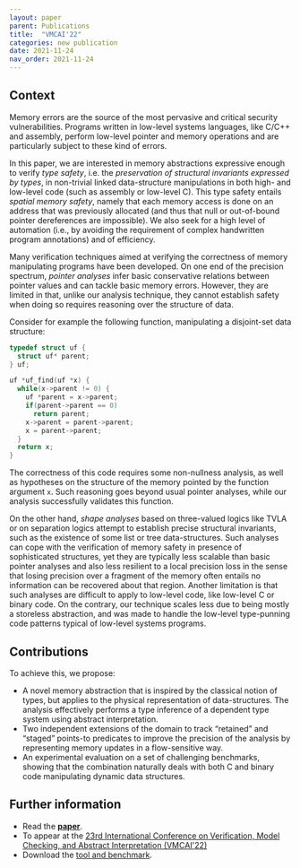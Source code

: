 ```yaml
---
layout: paper
parent: Publications
title:  "VMCAI'22"
categories: new publication
date: 2021-11-24
nav_order: 2021-11-24
---
```


## Context

Memory errors are the source of the most pervasive and critical
security vulnerabilities.  Programs written in low-level systems
languages, like C/C++ and assembly, perform low-level pointer and
memory operations and are particularly subject to these kind of
errors.

In this paper, we are interested in memory abstractions expressive
enough to verify *type safety*, i.e. the *preservation of structural invariants
expressed by types*, in non-trivial linked data-structure manipulations in both
high- and low-level code (such as assembly or low-level C).
This type safety
entails *spatial memory safety*, namely that each memory
access is done on an address that was previously allocated (and thus
that null or out-of-bound pointer dereferences are impossible).
We also seek for a high level of automation (i.e., by avoiding the
requirement of complex handwritten program annotations) and of
efficiency.

Many verification techniques aimed at verifying the correctness of
memory manipulating programs have been developed.
On one end of the precision spectrum, *pointer analyses* infer basic
conservative relations between pointer values and can tackle basic memory
errors.
However, they are limited in that, unlike our analysis technique, they cannot establish safety when doing so  requires reasoning over the structure of data.

Consider for example the following function, manipulating a disjoint-set data
structure:

```c
typedef struct uf {
  struct uf* parent;
} uf;

uf *uf_find(uf *x) {
  while(x->parent != 0) {
    uf *parent = x->parent;
    if(parent->parent == 0)
      return parent;
    x->parent = parent->parent;
    x = parent->parent;
  }
  return x;
}
```

The correctness of this code requires some non-nullness analysis, as well as
hypotheses on the structure of the memory pointed by the function argument `x`.
Such reasoning goes beyond usual pointer analyses, while our analysis successfully validates this function.


On the other hand, *shape analyses* based on three-valued logics like TVLA or on
separation logics attempt to establish precise structural invariants, such as
the existence of some list or tree data-structures.
Such analyses can cope with the verification of memory safety in
presence of sophisticated structures, yet they are typically less
scalable than basic pointer analyses and also less resilient to a
local precision loss in the sense that losing precision over a
fragment of the memory often entails no information can be recovered
about that region. Another limitation is that such analyses are difficult to apply to low-level
code, like low-level C or binary code. On the contrary, our technique scales less due to being mostly a storeless abstraction, and was made to handle the low-level type-punning code patterns typical of low-level systems programs.

## Contributions

To achieve this, we propose:

- A novel memory abstraction that is inspired by the classical notion of types,
  but applies to the physical representation of data-structures. The analysis effectively
  performs a type inference of a dependent type system using abstract interpretation.
- Two independent extensions of the domain to track “retained” and “staged”
  points-to predicates to improve the precision of the analysis by representing
  memory updates in a flow-sensitive way.
- An experimental evaluation on a set of challenging benchmarks, showing that
  the combination naturally deals with both C and binary code manipulating
  dynamic data structures.

## Further information

- Read the
  [**paper**](/assets/publications/pdfs/2022-vmcai-lightweight-shape-analysis.pdf).
- To appear at the [23rd International Conference on Verification, Model Checking, and Abstract Interpretation
  (VMCAI'22)](https://popl22.sigplan.org/home/VMCAI-2022#About)
- Download the [tool and benchmark](https://doi.org/10.5281/zenodo.5589489).
